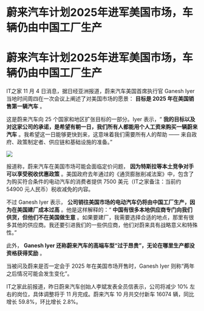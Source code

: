# 蔚来汽车计划2025年进军美国市场，车辆仍由中国工厂生产

# 蔚来汽车计划2025年进军美国市场，车辆仍由中国工厂生产

IT之家 11 月 4 日消息，据日经亚洲报道，蔚来汽车美国首席执行官 Ganesh Iyer 当地时间周四在一次会议上阐述了对美国市场的愿景： **目标是
2025 年在美国销售第一辆汽车** 。

这是蔚来汽车向 25 个国家和地区扩张目标的一部分。Iyer 表示，“
**我的目标以及对这家公司的承诺，是希望有朝一日，我们所有人都能用个人工资来购买一辆蔚来汽车** 。我希望这一日能够更快到来，这意味着我们需要所有人的帮助
—— 来自政府、政策制定者、供应链和基础设施的准备。”

![](https://inews.gtimg.com/om_bt/ONkLm2AoPYvbuMMDJfbIIn7CuZEL3iemS27IVCec8MAbEAA/1000)

报道称，蔚来汽车在美国市场可能会面临定价问题， **因为特斯拉等本土竞争对手可以享受税收优惠政策**
。美国政府去年通过的《通货膨胀削减法案》中，包含了为购买符合条件的电动汽车的消费者提供 7500 美元（IT之家备注：当前约 54900
元人民币）税收减免的内容。

不过 Ganesh Iyer 表示， **公司销往美国市场的电动汽车仍将由中国工厂生产，因为在美国建厂成本过高** 。他是这样解释的：“
**中国有很多本地供应商专门向我们供货，但他们不在美国做生意**
。如果要建厂，我需要选择合适的地点，那里有很多其他的供应商。我还要引进我们的一些供应商，他们对蔚来具有战略意义和特殊性。”

此外， **Ganesh Iyer 还称蔚来汽车的高端车型“过于昂贵”，无论在哪里生产都没资格获得奖励** 。

当被问及蔚来是否一定会于 2025 年在美国市场开售时，Ganesh Iyer 则称“两年之后情况可能会发生变化”。

IT之家此前报道，昨日蔚来汽车创始人李斌发表全员信表示，公司将减少 10% 左右的岗位，具体调整将于 11 月完成。蔚来汽车 10 月共交付新车 16074
辆，同比增长 59.8%，环比增长 2.8%。


